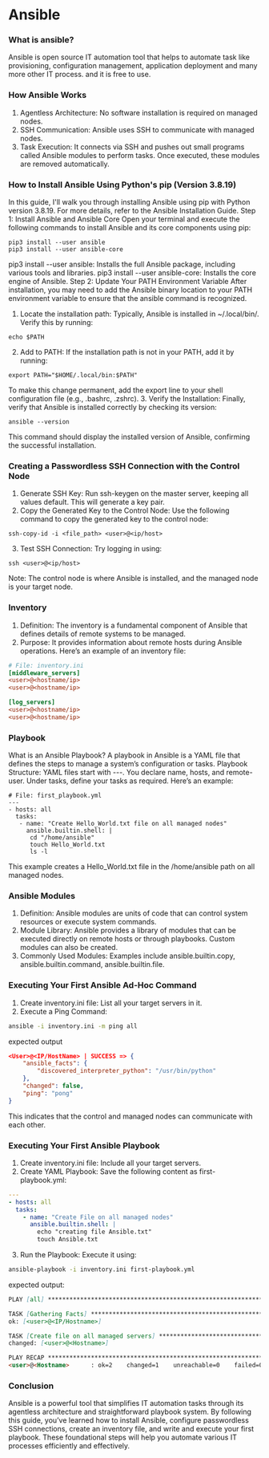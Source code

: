# Ansible


### What is ansible?
Ansible is open source IT automation tool that helps to automate task like provisioning, configuration management, application deployment and many more other IT process. and it is free to use.

### How Ansible Works
1. Agentless Architecture: No software installation is required on managed nodes.
2. SSH Communication: Ansible uses SSH to communicate with managed nodes.
3. Task Execution: It connects via SSH and pushes out small programs called Ansible modules to perform tasks. Once executed, these modules are removed automatically.

### How to Install Ansible Using Python's pip (Version 3.8.19)
In this guide, I'll walk you through installing Ansible using pip with Python version 3.8.19. For more details, refer to the Ansible Installation Guide.
Step 1: Install Ansible and Ansible Core Open your terminal and execute the following commands to install Ansible and its core components using pip:
```shell
pip3 install --user ansible
pip3 install --user ansible-core
```
pip3 install --user ansible: Installs the full Ansible package, including various tools and libraries.
pip3 install --user ansible-core: Installs the core engine of Ansible.
Step 2: Update Your PATH Environment Variable After installation, you may need to add the Ansible binary location to your PATH environment variable to ensure that the ansible command is recognized.

1. Locate the installation path: Typically, Ansible is installed in ~/.local/bin/. Verify this by running:
```shell
echo $PATH
```
2. Add to PATH: If the installation path is not in your PATH, add it by running:
```shell
export PATH="$HOME/.local/bin:$PATH"
```
To make this change permanent, add the export line to your shell configuration file (e.g., .bashrc, .zshrc).
3. Verify the Installation: Finally, verify that Ansible is installed correctly by checking its version:
```shell
ansible --version
```
This command should display the installed version of Ansible, confirming the successful installation.

### Creating a Passwordless SSH Connection with the Control Node
1. Generate SSH Key: Run ssh-keygen on the master server, keeping all values default. This will generate a key pair.
2. Copy the Generated Key to the Control Node: Use the following command to copy the generated key to the control node:
```shell
ssh-copy-id -i <file_path> <user>@<ip/host>
```
3. Test SSH Connection: Try logging in using:
```shell
ssh <user>@<ip/host>
```
Note: The control node is where Ansible is installed, and the managed node is your target node.

### Inventory
1. Definition: The inventory is a fundamental component of Ansible that defines details of remote systems to be managed.
2. Purpose: It provides information about remote hosts during Ansible operations.
Here’s an example of an inventory file:
```ini
# File: inventory.ini
[middleware_servers]
<user>@<hostname/ip>
<user>@<hostname/ip>

[log_servers]
<user>@<hostname/ip>
<user>@<hostname/ip>
```

### Playbook
What is an Ansible Playbook? A playbook in Ansible is a YAML file that defines the steps to manage a system’s configuration or tasks.
Playbook Structure:
YAML files start with ---.
You declare name, hosts, and remote-user.
Under tasks, define your tasks as required.
Here’s an example:

```text
# File: first_playbook.yml
---
- hosts: all
  tasks:
   - name: "Create Hello_World.txt file on all managed nodes"
     ansible.builtin.shell: |
      cd "/home/ansible"
      touch Hello_World.txt
      ls -l
```
This example creates a Hello_World.txt file in the /home/ansible path on all managed nodes.

### Ansible Modules
1. Definition: Ansible modules are units of code that can control system resources or execute system commands.
2. Module Library: Ansible provides a library of modules that can be executed directly on remote hosts or through playbooks. Custom modules can also be created.
3. Commonly Used Modules: Examples include ansible.builtin.copy, ansible.builtin.command, ansible.builtin.file.

### Executing Your First Ansible Ad-Hoc Command
1. Create inventory.ini file: List all your target servers in it.
2. Execute a Ping Command:
```bash
ansible -i inventory.ini -m ping all
```
expected output
```json
<User>@<IP/HostName> | SUCCESS => {
    "ansible_facts": {
        "discovered_interpreter_python": "/usr/bin/python"
    },
    "changed": false,
    "ping": "pong"
}
```
This indicates that the control and managed nodes can communicate with each other.


### Executing Your First Ansible Playbook
1. Create inventory.ini file: Include all your target servers.
2. Create YAML Playbook: Save the following content as first-playbook.yml:
```yaml
---
- hosts: all
  tasks:
    - name: "Create File on all managed nodes"
      ansible.builtin.shell: |
        echo "creating file Ansible.txt"
        touch Ansible.txt
```
3. Run the Playbook: Execute it using:
```bash
ansible-playbook -i inventory.ini first-playbook.yml 
```

expected output:
```markdown
PLAY [all] *******************************************************************************************************************

TASK [Gathering Facts] *******************************************************************************************************
ok: [<user>@<IP/Hostname>]

TASK [Create file on all managed servers] ************************************************************************************
changed: [<user>@<Hostname>]

PLAY RECAP *******************************************************************************************************************
<user>@<Hostname>      : ok=2    changed=1    unreachable=0    failed=0    skipped=0    rescued=0    ignored=0
```

### Conclusion
Ansible is a powerful tool that simplifies IT automation tasks through its agentless architecture and straightforward playbook system. By following this guide, you’ve learned how to install Ansible, configure passwordless SSH connections, create an inventory file, and write and execute your first playbook. These foundational steps will help you automate various IT processes efficiently and effectively.
